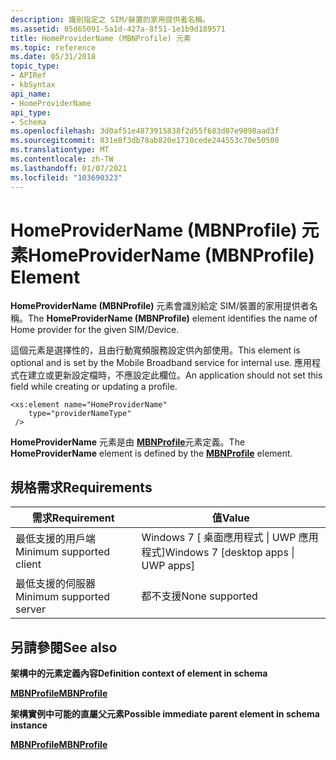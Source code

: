 ```yaml
---
description: 識別指定之 SIM/裝置的家用提供者名稱。
ms.assetid: 05d65091-5a1d-427a-8f51-1e1b9d189571
title: HomeProviderName (MBNProfile) 元素
ms.topic: reference
ms.date: 05/31/2018
topic_type:
- APIRef
- kbSyntax
api_name:
- HomeProviderName
api_type:
- Schema
ms.openlocfilehash: 3d0af51e4873915838f2d55f683d07e9098aad3f
ms.sourcegitcommit: 831e8f3db78ab820e1710cede244553c70e50500
ms.translationtype: MT
ms.contentlocale: zh-TW
ms.lasthandoff: 01/07/2021
ms.locfileid: "103690323"
---
```

# <a name="homeprovidername-mbnprofile-element"></a><span data-ttu-id="35858-103">HomeProviderName (MBNProfile) 元素</span><span class="sxs-lookup"><span data-stu-id="35858-103">HomeProviderName (MBNProfile) Element</span></span>

<span data-ttu-id="35858-104">**HomeProviderName (MBNProfile)** 元素會識別給定 SIM/裝置的家用提供者名稱。</span><span class="sxs-lookup"><span data-stu-id="35858-104">The **HomeProviderName (MBNProfile)** element identifies the name of Home provider for the given SIM/Device.</span></span>

<span data-ttu-id="35858-105">這個元素是選擇性的，且由行動寬頻服務設定供內部使用。</span><span class="sxs-lookup"><span data-stu-id="35858-105">This element is optional and is set by the Mobile Broadband service for internal use.</span></span> <span data-ttu-id="35858-106">應用程式在建立或更新設定檔時，不應設定此欄位。</span><span class="sxs-lookup"><span data-stu-id="35858-106">An application should not set this field while creating or updating a profile.</span></span>

``` syntax
<xs:element name="HomeProviderName"
    type="providerNameType"
 />
```

<span data-ttu-id="35858-107">**HomeProviderName** 元素是由 [**MBNProfile**](schema-mbnprofile-element.md)元素定義。</span><span class="sxs-lookup"><span data-stu-id="35858-107">The **HomeProviderName** element is defined by the [**MBNProfile**](schema-mbnprofile-element.md) element.</span></span>

## <a name="requirements"></a><span data-ttu-id="35858-108">規格需求</span><span class="sxs-lookup"><span data-stu-id="35858-108">Requirements</span></span>



| <span data-ttu-id="35858-109">需求</span><span class="sxs-lookup"><span data-stu-id="35858-109">Requirement</span></span> | <span data-ttu-id="35858-110">值</span><span class="sxs-lookup"><span data-stu-id="35858-110">Value</span></span> |
|-------------------------------------|---------------------------------------------------|
| <span data-ttu-id="35858-111">最低支援的用戶端</span><span class="sxs-lookup"><span data-stu-id="35858-111">Minimum supported client</span></span><br/> | <span data-ttu-id="35858-112">Windows 7 \[ 桌面應用程式 \| UWP 應用程式\]</span><span class="sxs-lookup"><span data-stu-id="35858-112">Windows 7 \[desktop apps \| UWP apps\]</span></span><br/> |
| <span data-ttu-id="35858-113">最低支援的伺服器</span><span class="sxs-lookup"><span data-stu-id="35858-113">Minimum supported server</span></span><br/> | <span data-ttu-id="35858-114">都不支援</span><span class="sxs-lookup"><span data-stu-id="35858-114">None supported</span></span><br/>                         |



## <a name="see-also"></a><span data-ttu-id="35858-115">另請參閱</span><span class="sxs-lookup"><span data-stu-id="35858-115">See also</span></span>

<dl> <dt>

<span data-ttu-id="35858-116">**架構中的元素定義內容**</span><span class="sxs-lookup"><span data-stu-id="35858-116">**Definition context of element in schema**</span></span>
</dt> <dt>

[<span data-ttu-id="35858-117">**MBNProfile**</span><span class="sxs-lookup"><span data-stu-id="35858-117">**MBNProfile**</span></span>](schema-mbnprofile-element.md)
</dt> <dt>

<span data-ttu-id="35858-118">**架構實例中可能的直屬父元素**</span><span class="sxs-lookup"><span data-stu-id="35858-118">**Possible immediate parent element in schema instance**</span></span>
</dt> <dt>

[<span data-ttu-id="35858-119">**MBNProfile**</span><span class="sxs-lookup"><span data-stu-id="35858-119">**MBNProfile**</span></span>](schema-mbnprofile-element.md)
</dt> </dl>

 

 




